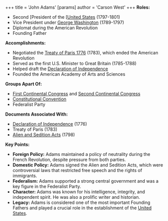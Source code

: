 +++
 title = 'John Adams'
[params]
	author = 'Carson West'
+++
**Roles:**

* Second [President of the [[United States](./../president-of-the-[[united-states/) (1797-1801)
* Vice President under [George Washington](./../george-washington/) (1789-1797)
* Diplomat during the American Revolution
* Founding Father

**Accomplishments:**

* Negotiated the [Treaty of Paris 1776](./../treaty-of-paris-1776/) (1783), which ended the American Revolution
* Served as the first U.S. Minister to Great Britain (1785-1788)
* Helped draft the [Declaration of Independence](./../declaration-of-independence/)
* Founded the American Academy of Arts and Sciences

**Groups Apart Of:**

* [First Continental Congress](./../first-continental-congress/) and [Second Continental Congress](./../second-continental-congress/)
* [Constitutional Convention](./../constitutional-convention/)
* Federalist Party

**Documents Associated With:**

* [Declaration of Independence](./../declaration-of-independence/) (1776)
* Treaty of Paris (1783)
* [Alien and Sedition Acts](./../alien-and-sedition-acts/) (1798)

**Key Points:**

* **Foreign Policy:** Adams maintained a policy of neutrality during the French Revolution, despite pressure from both parties.
* **Domestic Policy:** Adams signed the Alien and Sedition Acts, which were controversial laws that restricted free speech and the rights of immigrants.
* **Federalism:** Adams supported a strong central government and was a key figure in the Federalist Party.
* **Character:** Adams was known for his intelligence, integrity, and independent spirit. He was also a prolific writer and historian.
* **Legacy:** Adams is considered one of the most important Founding Fathers and played a crucial role in the establishment of the [United States](./../united-states/).
